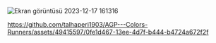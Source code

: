 
![Ekran görüntüsü 2023-12-17 161316](https://github.com/talhaperi1903/AGP---Colors-Runners/assets/49415597/63ae59e4-2429-46df-b5ee-07429447c5a7)



https://github.com/talhaperi1903/AGP---Colors-Runners/assets/49415597/0fe1d467-13ee-4d7f-b444-b4724a672f2f

